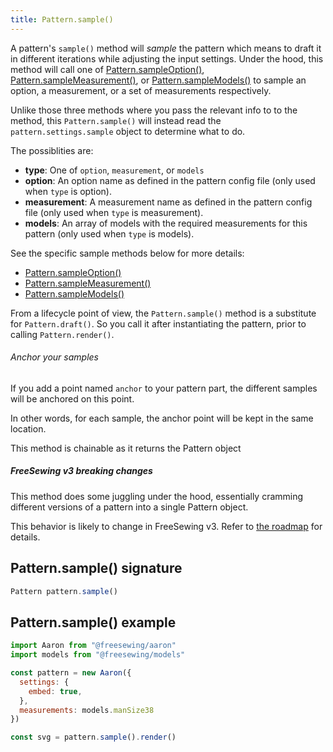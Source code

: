 ```yaml
---
title: Pattern.sample()
---
```


A pattern's `sample()` method will *sample* the pattern which means
to draft it in different iterations while adjusting the input settings.
Under the hood, this method will call one of
[Pattern.sampleOption()](/reference/apu/pattern/sampleoption),
[Pattern.sampleMeasurement()](/reference/apu/pattern/sampleoption), or
[Pattern.sampleModels()](/reference/apu/pattern/sampleoption) to sample
an option, a measurement, or a set of measurements respectively.

Unlike those three methods where you pass the relevant info to to the method,
this `Pattern.sample()` will instead read the `pattern.settings.sample`
object to determine what to do.

The possiblities are:

-   **type**: One of `option`, `measurement`, or `models`
-   **option**: An option name as defined in the pattern config file (only used when `type` is option).
-   **measurement**: A measurement name as defined in the pattern config file (only used when `type` is measurement).
-   **models**: An array of models with the required measurements for this pattern (only used when `type` is models).

See the specific sample methods below for more details:

-   [Pattern.sampleOption()](/reference/apu/pattern/sampleoption)
-   [Pattern.sampleMeasurement()](/reference/apu/pattern/sampleoption)
-   [Pattern.sampleModels()](/reference/apu/pattern/sampleoption)

From a lifecycle point of view, the `Pattern.sample()` method is a substitute for
`Pattern.draft()`. So you call it after instantiating the pattern, prior to
calling `Pattern.render()`.

<Tip>

###### Anchor your samples

If you add a point named `anchor` to your pattern part, the different samples
will be anchored on this point.

In other words, for each sample, the anchor point will be kept in the same location.

</Tip>

<Note>This method is chainable as it returns the Pattern object</Note>

<Warning>

##### FreeSewing v3 breaking changes

This method does some juggling under the hood, essentially cramming
different versions of a pattern into a single Pattern object.

This behavior is likely to change in FreeSewing v3. Refer to [the
roadmap](https://github.com/freesewing/freesewing/discussions/1278) for details.

</Warning>

## Pattern.sample() signature

```js
Pattern pattern.sample()
```

## Pattern.sample() example

```js
import Aaron from "@freesewing/aaron"
import models from "@freesewing/models"

const pattern = new Aaron({
  settings: {
    embed: true,
  },
  measurements: models.manSize38
})

const svg = pattern.sample().render()
```
